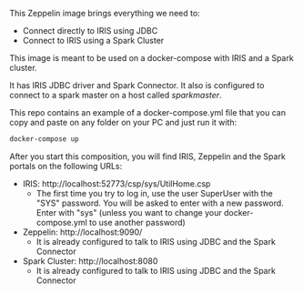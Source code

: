 This Zeppelin image brings everything we need to:
- Connect directly to IRIS using JDBC
- Connect to IRIS using a Spark Cluster

This image is meant to be used on a docker-compose with IRIS and a Spark cluster. 

It has IRIS JDBC driver and Spark Connector. It also is configured to connect to a spark master on a host called *sparkmaster*. 

This repo contains an example of a docker-compose.yml file that you can copy and paste on any folder on your PC and just run it with:

```bash
docker-compose up
```

After you start this composition, you will find IRIS, Zeppelin and the Spark portals on the following URLs:
* IRIS: http://localhost:52773/csp/sys/UtilHome.csp
  - The first time you try to log in, use the user SuperUser with the "SYS" password. 
    You will be asked to enter with a new password. Enter with "sys" (unless you want to change your docker-compose.yml to use another password)
* Zeppelin: http://localhost:9090/
  - It is already configured to talk to IRIS using JDBC and the Spark Connector
* Spark Cluster: http://localhost:8080
  - It is already configured to talk to IRIS using JDBC and the Spark Connector
